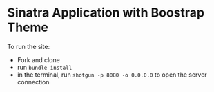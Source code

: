 # Sinatra Application with Boostrap Theme

To run the site:

- Fork and clone
- run `bundle install`
- in the terminal, run `shotgun -p 8080 -o 0.0.0.0` to open the server connection

